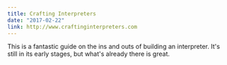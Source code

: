 ```yaml
---
title: Crafting Interpreters
date: "2017-02-22"
link: http://www.craftinginterpreters.com
---
```


This is a fantastic guide on the ins and outs of building an interpreter. It's still in its early stages, but what's already there is great.
